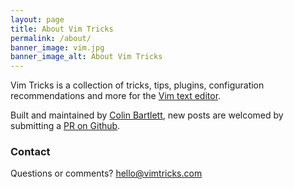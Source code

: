 ```yaml
---
layout: page
title: About Vim Tricks
permalink: /about/
banner_image: vim.jpg
banner_image_alt: About Vim Tricks
---
```


Vim Tricks is a collection of tricks, tips, plugins, configuration recommendations and more for the [Vim text editor](http://www.vim.org/).

Built and maintained by [Colin Bartlett](https://colinabartlett.com), new posts are welcomed by submitting a [PR on Github](https://github.com/cbartlett/vimtricks).

### Contact

Questions or comments? [hello@vimtricks.com](mailto:hello@vimtricks.com)
